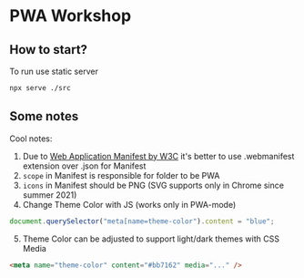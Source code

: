 # PWA Workshop

## How to start?

To run use static server

```bash
npx serve ./src
```

## Some notes

Cool notes:

1. Due to [Web Application Manifest by W3C](https://www.w3.org/TR/appmanifest/) it's better to use .webmanifest extension over .json for Manifest
2. `scope` in Manifest is responsible for folder to be PWA
3. `icons` in Manifest should be PNG (SVG supports only in Chrome since summer 2021)
4. Change Theme Color with JS (works only in PWA-mode)

```js
document.querySelector("meta[name=theme-color").content = "blue";
```

5. Theme Color can be adjusted to support light/dark themes with CSS Media

```html
<meta name="theme-color" content="#bb7162" media="..." />
```
